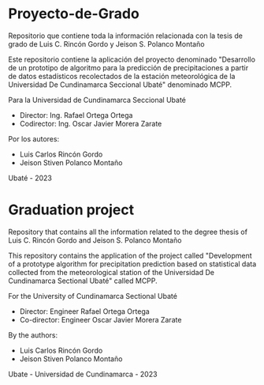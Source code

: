 # Proyecto-de-Grado
Repositorio que contiene toda la información relacionada con la tesis de grado de Luis C. Rincón Gordo y Jeison S. Polanco Montaño

Este repositorio contiene la aplicación del proyecto denominado "Desarrollo de un prototipo de algoritmo para la predicción de precipitaciones a partir de datos estadísticos recolectados de la estación meteorológica de la Universidad De Cundinamarca Seccional Ubaté" denominado MCPP.

Para la Universidad de Cundinamarca Seccional Ubaté

- Director: Ing. Rafael Ortega Ortega 
- Codirector: Ing. Oscar Javier Morera Zarate 

Por los autores:
- Luis Carlos Rincón Gordo
- Jeison Stiven Polanco Montaño

Ubaté - 2023

# Graduation project
Repository that contains all the information related to the degree thesis of Luis C. Rincón Gordo and Jeison S. Polanco Montaño

This repository contains the application of the project called "Development of a prototype algorithm for precipitation prediction based on statistical data collected from the meteorological station of the Universidad De Cundinamarca Sectional Ubaté" called MCPP.

For the University of Cundinamarca Sectional Ubaté

- Director: Engineer Rafael Ortega Ortega
- Co-director: Engineer Oscar Javier Morera Zarate

By the authors:
- Luis Carlos Rincón Gordo
- Jeison Stiven Polanco Montaño

Ubate - Universidad de Cundinamarca - 2023
